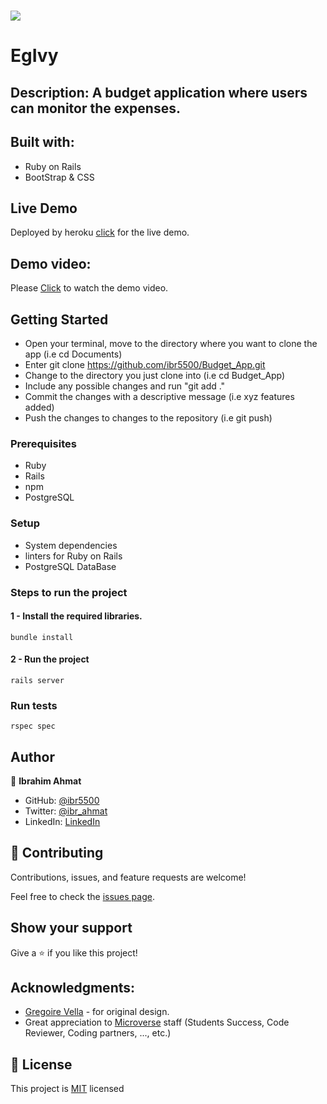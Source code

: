 # ![](https://img.shields.io/badge/Microverse-blueviolet) 

# EgIvy

## Description: A budget application where users can monitor the expenses.

## Built with:

- Ruby on Rails
- BootStrap & CSS

## Live Demo

Deployed by heroku [click](https://egivy.herokuapp.com/) for the live demo.

## Demo video:

Please [Click](https://www.loom.com/share/e2b1372304af4995bcfd3415b7089437) to watch the demo video.

## Getting Started

- Open your terminal, move to the directory where you want to clone the app (i.e cd Documents)
- Enter git clone <https://github.com/ibr5500/Budget_App.git>
- Change to the directory you just clone into (i.e cd Budget_App)
- Include any possible changes and run "git add ."
- Commit the changes with a descriptive message (i.e xyz features added)
- Push the changes to changes to the repository (i.e git push)

### Prerequisites

- Ruby
- Rails
- npm
- PostgreSQL

### Setup

- System dependencies
- linters for Ruby on Rails
- PostgreSQL DataBase

### Steps to run the project

#### 1 - Install the required libraries.

```
bundle install
```

#### 2 - Run the project

```
rails server
```

### Run tests

```
rspec spec
```



## Author

👤 **Ibrahim Ahmat**
- GitHub: [@ibr5500](https://github.com/ibr5500)
- Twitter: [@ibr_ahmat](https://twitter.com/ibr_ahmat)
- LinkedIn: [LinkedIn](https://www.linkedin.com/in/ibrahim-ahmat/)

## 🤝 Contributing

Contributions, issues, and feature requests are welcome!

Feel free to check the [issues page](https://github.com/aimalamiri/Ruby-Catalog/issues).

## Show your support

Give a ⭐️ if you like this project!

## Acknowledgments:

- [Gregoire Vella](https://www.behance.net/gallery/19759151/Snapscan-iOs-design-and-branding?tracking_source=) - for original design.
- Great appreciation to [Microverse](https://www.microverse.org/) staff (Students Success, Code Reviewer, Coding partners, ..., etc.)


## 📝 License

This project is [MIT](./LICENSE) licensed

